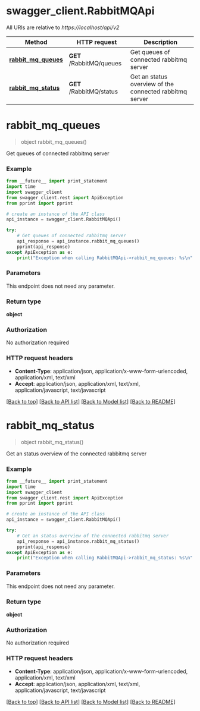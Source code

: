 # swagger_client.RabbitMQApi

All URIs are relative to *https://localhost/api/v2*

Method | HTTP request | Description
------------- | ------------- | -------------
[**rabbit_mq_queues**](RabbitMQApi.md#rabbit_mq_queues) | **GET** /RabbitMQ/queues | Get queues of connected rabbitmq server
[**rabbit_mq_status**](RabbitMQApi.md#rabbit_mq_status) | **GET** /RabbitMQ/status | Get an status overview of the connected rabbitmq server


# **rabbit_mq_queues**
> object rabbit_mq_queues()

Get queues of connected rabbitmq server

### Example 
```python
from __future__ import print_statement
import time
import swagger_client
from swagger_client.rest import ApiException
from pprint import pprint

# create an instance of the API class
api_instance = swagger_client.RabbitMQApi()

try: 
    # Get queues of connected rabbitmq server
    api_response = api_instance.rabbit_mq_queues()
    pprint(api_response)
except ApiException as e:
    print("Exception when calling RabbitMQApi->rabbit_mq_queues: %s\n" % e)
```

### Parameters
This endpoint does not need any parameter.

### Return type

**object**

### Authorization

No authorization required

### HTTP request headers

 - **Content-Type**: application/json, application/x-www-form-urlencoded, application/xml, text/xml
 - **Accept**: application/json, application/xml, text/xml, application/javascript, text/javascript

[[Back to top]](#) [[Back to API list]](../README.md#documentation-for-api-endpoints) [[Back to Model list]](../README.md#documentation-for-models) [[Back to README]](../README.md)

# **rabbit_mq_status**
> object rabbit_mq_status()

Get an status overview of the connected rabbitmq server

### Example 
```python
from __future__ import print_statement
import time
import swagger_client
from swagger_client.rest import ApiException
from pprint import pprint

# create an instance of the API class
api_instance = swagger_client.RabbitMQApi()

try: 
    # Get an status overview of the connected rabbitmq server
    api_response = api_instance.rabbit_mq_status()
    pprint(api_response)
except ApiException as e:
    print("Exception when calling RabbitMQApi->rabbit_mq_status: %s\n" % e)
```

### Parameters
This endpoint does not need any parameter.

### Return type

**object**

### Authorization

No authorization required

### HTTP request headers

 - **Content-Type**: application/json, application/x-www-form-urlencoded, application/xml, text/xml
 - **Accept**: application/json, application/xml, text/xml, application/javascript, text/javascript

[[Back to top]](#) [[Back to API list]](../README.md#documentation-for-api-endpoints) [[Back to Model list]](../README.md#documentation-for-models) [[Back to README]](../README.md)

